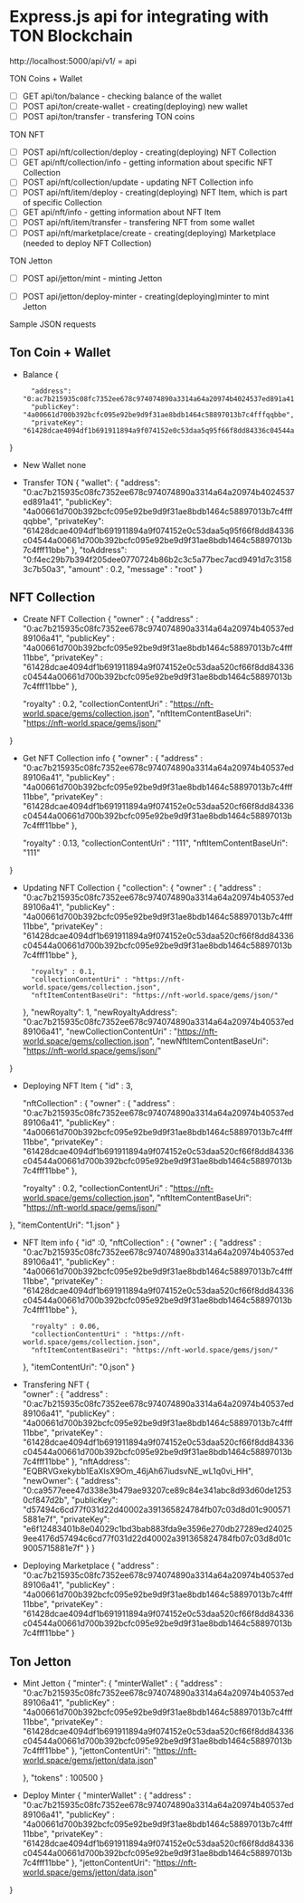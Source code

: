 <h1>Express.js api for integrating with TON Blockchain</h1>
http://localhost:5000/api/v1/ = api

TON Coins + Wallet
- [ ] GET api/ton/balance - checking balance of the wallet
- [ ] POST api/ton/create-wallet - creating(deploying) new wallet
- [ ] POST api/ton/transfer - transfering TON coins

TON NFT
- [ ] POST api/nft/collection/deploy - creating(deploying) NFT Collection
- [ ] GET api/nft/collection/info - getting information about specific NFT Collection
- [ ] POST api/nft/collection/update - updating NFT Collection info
- [ ] POST api/nft/item/deploy - creating(deploying) NFT Item, which is part of specific Collection
- [ ] GET api/nft/info - getting information about NFT Item
- [ ] POST api/nft/item/transfer - transfering NFT from some wallet
- [ ] POST api/nft/marketplace/create - creating(deploying) Marketplace (needed to deploy NFT Collection)

TON Jetton
- [ ] POST api/jetton/mint - minting Jetton
- [ ] POST api/jetton/deploy-minter - creating(deploying)minter to mint Jetton 


Sample JSON requests

<h2>Ton Coin + Wallet</h2>


- Balance
{

        "address": "0:ac7b215935c08fc7352ee678c974074890a3314a64a20974b4024537ed891a41",
        "publicKey": "4a00661d700b392bcfc095e92be9d9f31ae8bdb1464c58897013b7c4fffqqbbe",
        "privateKey": "61428dcae4094df1b691911894a9f074152e0c53daa5q95f66f8dd84336c04544a00661d700b392bcfc095e92be9d9f31ae8bdb1464c58897013b7c4fff11bbe"
    
}
- New Wallet
none

- Transfer TON
{
    "wallet":  {
        "address": "0:ac7b215935c08fc7352ee678c974074890a3314a64a20974b4024537ed891a41",
        "publicKey": "4a00661d700b392bcfc095e92be9d9f31ae8bdb1464c58897013b7c4fffqqbbe",
        "privateKey": "61428dcae4094df1b691911894a9f074152e0c53daa5q95f66f8dd84336c04544a00661d700b392bcfc095e92be9d9f31ae8bdb1464c58897013b7c4fff11bbe"
        },
    "toAddress": "0:f4ec29b7b394f205dee0770724b86b2c3c5a77bec7acd9491d7c31583c7b50a3",
    "amount" : 0.2,
    "message" : "root"
}

<h2>NFT Collection</h2>

- Create NFT Collection
{
    "owner" : {
        "address" : "0:ac7b215935c08fc7352ee678c974074890a3314a64a20974b40537ed89106a41",
        "publicKey" :
            "4a00661d700b392bcfc095e92be9d9f31ae8bdb1464c58897013b7c4fff11bbe",
        "privateKey" :
            "61428dcae4094df1b691911894a9f074152e0c53daa520cf66f8dd84336c04544a00661d700b392bcfc095e92be9d9f31ae8bdb1464c58897013b7c4fff11bbe"
    },

    "royalty" : 0.2,
    "collectionContentUri" : "https://nft-world.space/gems/collection.json",
    "nftItemContentBaseUri": "https://nft-world.space/gems/json/"

}

- Get NFT Collection info
{
    "owner" : {
        "address" : "0:ac7b215935c08fc7352ee678c974074890a3314a64a20974b40537ed89106a41",
        "publicKey" :
            "4a00661d700b392bcfc095e92be9d9f31ae8bdb1464c58897013b7c4fff11bbe",
        "privateKey" :
            "61428dcae4094df1b691911894a9f074152e0c53daa520cf66f8dd84336c04544a00661d700b392bcfc095e92be9d9f31ae8bdb1464c58897013b7c4fff11bbe"
    },

    "royalty" : 0.13,
    "collectionContentUri" : "111",
    "nftItemContentBaseUri": "111"

}

- Updating NFT Collection
{
    "collection": {
        "owner" : {
            "address" : "0:ac7b215935c08fc7352ee678c974074890a3314a64a20974b40537ed89106a41",
            "publicKey" :
                "4a00661d700b392bcfc095e92be9d9f31ae8bdb1464c58897013b7c4fff11bbe",
            "privateKey" :
                "61428dcae4094df1b691911894a9f074152e0c53daa520cf66f8dd84336c04544a00661d700b392bcfc095e92be9d9f31ae8bdb1464c58897013b7c4fff11bbe"
        },

        "royalty" : 0.1,
        "collectionContentUri" : "https://nft-world.space/gems/collection.json",
        "nftItemContentBaseUri": "https://nft-world.space/gems/json/"

    },
    "newRoyalty": 1,
    "newRoyaltyAddress": "0:ac7b215935c08fc7352ee678c974074890a3314a64a20974b40537ed89106a41",
    "newCollectionContentUri" : "https://nft-world.space/gems/collection.json",
    "newNftItemContentBaseUri": "https://nft-world.space/gems/json/" 

}

- Deploying NFT Item
{
    "id" : 3,
    
    "nftCollection" : {
    "owner" : {
        "address" : "0:ac7b215935c08fc7352ee678c974074890a3314a64a20974b40537ed89106a41",
        "publicKey" :
            "4a00661d700b392bcfc095e92be9d9f31ae8bdb1464c58897013b7c4fff11bbe",
        "privateKey" :
            "61428dcae4094df1b691911894a9f074152e0c53daa520cf66f8dd84336c04544a00661d700b392bcfc095e92be9d9f31ae8bdb1464c58897013b7c4fff11bbe"
    },

    "royalty" : 0.2,
    "collectionContentUri" : "https://nft-world.space/gems/collection.json",
    "nftItemContentBaseUri": "https://nft-world.space/gems/json/"

},
    "itemContentUri": "1.json"
}

- NFT Item info
{
    "id" :0,
    "nftCollection" : {
        "owner" : {
            "address" : "0:ac7b215935c08fc7352ee678c974074890a3314a64a20974b40537ed89106a41",
            "publicKey" :
                "4a00661d700b392bcfc095e92be9d9f31ae8bdb1464c58897013b7c4fff11bbe",
            "privateKey" :
                "61428dcae4094df1b691911894a9f074152e0c53daa520cf66f8dd84336c04544a00661d700b392bcfc095e92be9d9f31ae8bdb1464c58897013b7c4fff11bbe"
        },

        "royalty" : 0.06,
        "collectionContentUri" : "https://nft-world.space/gems/collection.json",
        "nftItemContentBaseUri": "https://nft-world.space/gems/json/"

    },
         "itemContentUri": "0.json"
}

- Transfering NFT 
{   
    "owner" : {
        "address" : "0:ac7b215935c08fc7352ee678c974074890a3314a64a20974b40537ed89106a41",
        "publicKey" :
            "4a00661d700b392bcfc095e92be9d9f31ae8bdb1464c58897013b7c4fff11bbe",
        "privateKey" :
            "61428dcae4094df1b691911894a9f074152e0c53daa520cf66f8dd84336c04544a00661d700b392bcfc095e92be9d9f31ae8bdb1464c58897013b7c4fff11bbe"
    },
    "nftAddress": "EQBRVGxekybb1EaXIsX9Om_46jAh67iudsvNE_wL1q0vi_HH",
    "newOwner":
        {
            "address": "0:ca9577eee47d338e3b479ae93207ce89c84e341abc8d93d60de12530cf847d2b",
            "publicKey": "d57494c6cd77f031d22d40002a391365824784fb07c03d8d01c9005715881e7f",
            "privateKey": "e6f12483401b8e04029c1bd3bab883fda9e3596e270db27289ed240259ee4176d57494c6cd77f031d22d40002a391365824784fb07c03d8d01c9005715881e7f"
        }
}

- Deploying Marketplace
{
    "address" : "0:ac7b215935c08fc7352ee678c974074890a3314a64a20974b40537ed89106a41",
    "publicKey" :
        "4a00661d700b392bcfc095e92be9d9f31ae8bdb1464c58897013b7c4fff11bbe",
    "privateKey" :
        "61428dcae4094df1b691911894a9f074152e0c53daa520cf66f8dd84336c04544a00661d700b392bcfc095e92be9d9f31ae8bdb1464c58897013b7c4fff11bbe"
}


<h2>Ton Jetton</h2>

- Mint Jetton
{
"minter": {
    "minterWallet" : {
                "address" : "0:ac7b215935c08fc7352ee678c974074890a3314a64a20974b40537ed89106a41",
                "publicKey" :
                    "4a00661d700b392bcfc095e92be9d9f31ae8bdb1464c58897013b7c4fff11bbe",
                "privateKey" :
                    "61428dcae4094df1b691911894a9f074152e0c53daa520cf66f8dd84336c04544a00661d700b392bcfc095e92be9d9f31ae8bdb1464c58897013b7c4fff11bbe"
    },
    "jettonContentUri": "https://nft-world.space/gems/jetton/data.json"

    },
    "tokens" : 100500
}

- Deploy Minter
{
    "minterWallet" : {
            "address" : "0:ac7b215935c08fc7352ee678c974074890a3314a64a20974b40537ed89106a41",
            "publicKey" :
                "4a00661d700b392bcfc095e92be9d9f31ae8bdb1464c58897013b7c4fff11bbe",
            "privateKey" :
                "61428dcae4094df1b691911894a9f074152e0c53daa520cf66f8dd84336c04544a00661d700b392bcfc095e92be9d9f31ae8bdb1464c58897013b7c4fff11bbe"
    },
    "jettonContentUri": "https://nft-world.space/gems/jetton/data.json"


}
